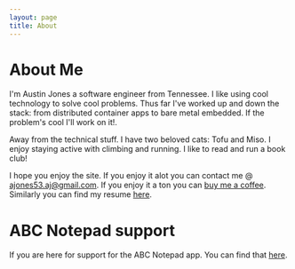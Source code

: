 ```yaml
---
layout: page
title: About
---
```


About Me
====================

I'm Austin Jones a software engineer from Tennessee.
I like using cool technology to solve cool problems.
Thus far I've worked up and down the stack: from distributed container apps to bare metal embedded.
If the problem's cool I'll work on it!.

Away from the technical stuff.
I have two beloved cats: Tofu and Miso.
I enjoy staying active with climbing and running.
I like to read and run a book club!

I hope you enjoy the site.
If you enjoy it alot you can contact me @ [ajones53.aj@gmail.com](mailto:ajones53.aj@gmail.com).
If you enjoy it a ton you can [buy me a coffee](https://buymeacoffee.com/ajones53ajl).
Similarly you can find my resume [here](https://github.com/ajone239/Rezzie_CV/blob/master/resume/SP_25_resume.pdf).

# ABC Notepad support

If you are here for support for the ABC Notepad app.
You can find that [here](/abc_support).



